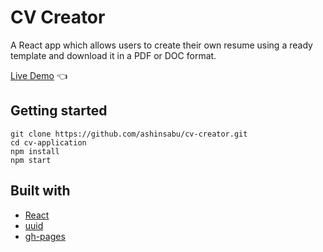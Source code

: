 # CV Creator

A React app which allows users to create their own resume using a ready template and download it in a PDF or DOC format.

[Live Demo](https://ashinsabu.github.io/cv-creator/) :point_left:

## Getting started

```
git clone https://github.com/ashinsabu/cv-creator.git
cd cv-application
npm install
npm start
```

## Built with

- [React](https://reactjs.org/)
- [uuid](https://www.npmjs.com/package/uuid)
- [gh-pages](https://www.npmjs.com/package/gh-pages)
